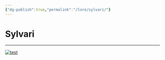 ```yaml
---
{"dg-publish":true,"permalink":"/lore/sylvari/"}
---
```


# Sylvari
---

[![test](/img/user/lore/attachment/Arkanis-Sylvari.png)](../../../img/user/lore/attachment/Arkanis-Sylvari.png)

